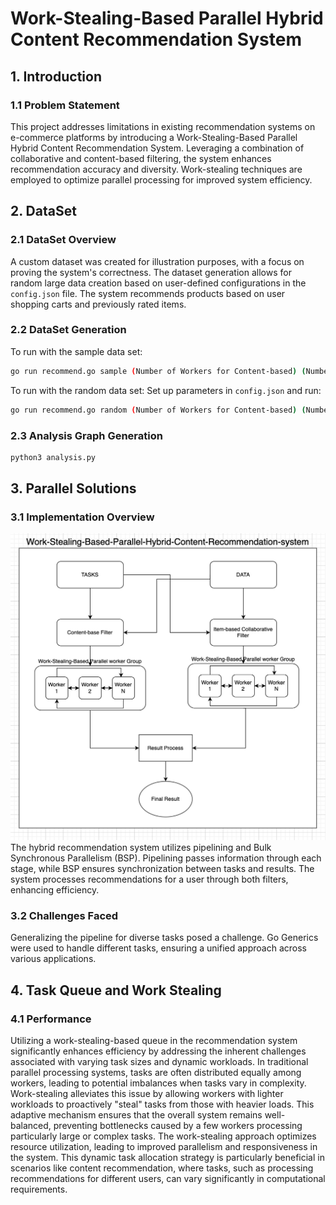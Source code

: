 # Work-Stealing-Based Parallel Hybrid Content Recommendation System

## 1. Introduction

### 1.1 Problem Statement

This project addresses limitations in existing recommendation systems on e-commerce platforms by introducing a Work-Stealing-Based Parallel Hybrid Content Recommendation System. Leveraging a combination of collaborative and content-based filtering, the system enhances recommendation accuracy and diversity. Work-stealing techniques are employed to optimize parallel processing for improved system efficiency.

## 2. DataSet

### 2.1 DataSet Overview

A custom dataset was created for illustration purposes, with a focus on proving the system's correctness. The dataset generation allows for random large data creation based on user-defined configurations in the `config.json` file. The system recommends products based on user shopping carts and previously rated items.

### 2.2 DataSet Generation

To run with the sample data set:
```bash
go run recommend.go sample (Number of Workers for Content-based) (Number of Workers for Collaborative filter)
```

To run with the random data set:
Set up parameters in `config.json` and run:
```bash
go run recommend.go random (Number of Workers for Content-based) (Number of Workers for Collaborative filter)
```

### 2.3 Analysis Graph Generation

```bash
python3 analysis.py
```

## 3. Parallel Solutions
### 3.1 Implementation Overview
![Project Logo](system.png)
The hybrid recommendation system utilizes pipelining and Bulk Synchronous Parallelism (BSP). Pipelining passes information through each stage, while BSP ensures synchronization between tasks and results. The system processes recommendations for a user through both filters, enhancing efficiency.

### 3.2 Challenges Faced

Generalizing the pipeline for diverse tasks posed a challenge. Go Generics were used to handle different tasks, ensuring a unified approach across various applications.

## 4. Task Queue and Work Stealing

### 4.1 Performance

Utilizing a work-stealing-based queue in the recommendation system significantly enhances efficiency by addressing the inherent challenges associated with varying task sizes and dynamic workloads. In traditional parallel processing systems, tasks are often distributed equally among workers, leading to potential imbalances when tasks vary in complexity. Work-stealing alleviates this issue by allowing workers with lighter workloads to proactively "steal" tasks from those with heavier loads. This adaptive mechanism ensures that the overall system remains well-balanced, preventing bottlenecks caused by a few workers processing particularly large or complex tasks. The work-stealing approach optimizes resource utilization, leading to improved parallelism and responsiveness in the system. This dynamic task allocation strategy is particularly beneficial in scenarios like content recommendation, where tasks, such as processing recommendations for different users, can vary significantly in computational requirements.

